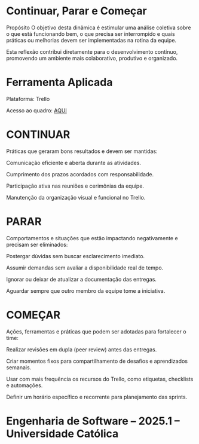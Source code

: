 # Continuar, Parar e Começar
 Propósito
O objetivo desta dinâmica é estimular uma análise coletiva sobre o que está funcionando bem, o que precisa ser interrompido e quais práticas ou melhorias devem ser implementadas na rotina da equipe.

Esta reflexão contribui diretamente para o desenvolvimento contínuo, promovendo um ambiente mais colaborativo, produtivo e organizado.

# Ferramenta Aplicada
Plataforma: Trello

Acesso ao quadro: [AQUI](https://trello.com/b/NaZs3U7m/din%C3%A2mica-continuar-parar-e-come%C3%A7ar)

# CONTINUAR
Práticas que geraram bons resultados e devem ser mantidas:

Comunicação eficiente e aberta durante as atividades.

Cumprimento dos prazos acordados com responsabilidade.

Participação ativa nas reuniões e cerimônias da equipe.

Manutenção da organização visual e funcional no Trello.

# PARAR
Comportamentos e situações que estão impactando negativamente e precisam ser eliminados:

Postergar dúvidas sem buscar esclarecimento imediato.

Assumir demandas sem avaliar a disponibilidade real de tempo.

Ignorar ou deixar de atualizar a documentação das entregas.

Aguardar sempre que outro membro da equipe tome a iniciativa.

# COMEÇAR
Ações, ferramentas e práticas que podem ser adotadas para fortalecer o time:

Realizar revisões em dupla (peer review) antes das entregas.

Criar momentos fixos para compartilhamento de desafios e aprendizados semanais.

Usar com mais frequência os recursos do Trello, como etiquetas, checklists e automações.

Definir um horário específico e recorrente para planejamento das sprints.

# Engenharia de Software – 2025.1 – Universidade Católica
